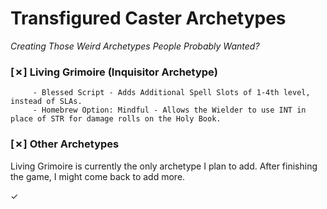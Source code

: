 # Transfigured Caster Archetypes
*Creating Those Weird Archetypes People Probably Wanted?*

### [✗] Living Grimoire (Inquisitor Archetype)  
         - Blessed Script - Adds Additional Spell Slots of 1-4th level, instead of SLAs.  
         - Homebrew Option: Mindful - Allows the Wielder to use INT in place of STR for damage rolls on the Holy Book.  

### [✗] Other Archetypes  
Living Grimoire is currently the only archetype I plan to add. After finishing the game, I might come back to add more.  

✓  
